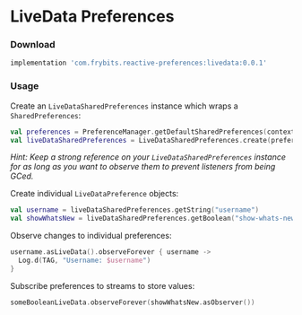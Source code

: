 # LiveData Preferences

### Download

```groovy
implementation 'com.frybits.reactive-preferences:livedata:0.0.1'
```

### Usage

Create an `LiveDataSharedPreferences` instance which wraps a `SharedPreferences`:

```kotlin
val preferences = PreferenceManager.getDefaultSharedPreferences(context)
val liveDataSharedPreferences = LiveDataSharedPreferences.create(preferences)
```

*Hint: Keep a strong reference on your `LiveDataSharedPreferences` instance for as long as you want to observe them to prevent listeners from being GCed.*

Create individual `LiveDataPreference` objects:

```kotlin
val username = liveDataSharedPreferences.getString("username")
val showWhatsNew = liveDataSharedPreferences.getBoolean("show-whats-new", true)
```

Observe changes to individual preferences:

```kotlin
username.asLiveData().observeForever { username ->
  Log.d(TAG, "Username: $username")
}
```

Subscribe preferences to streams to store values:

```kotlin
someBooleanLiveData.observeForever(showWhatsNew.asObserver())
```
